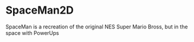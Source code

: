 # SpaceMan2D
 SpaceMan is a recreation of the original NES Super Mario Bross, but in the space with PowerUps
